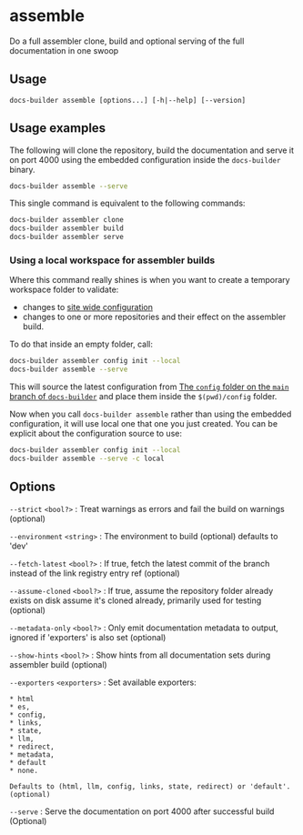 # assemble

Do a full assembler clone, build and optional serving of the full documentation in one swoop

## Usage

```
docs-builder assemble [options...] [-h|--help] [--version]
```



## Usage examples

The following will clone the repository, build the documentation and serve it on port 4000 using the embedded configuration inside the `docs-builder` binary.

```bash
docs-builder assemble --serve
```

This single command is equivalent to the following commands:

```bash
docs-builder assembler clone
docs-builder assembler build
docs-builder assembler serve
```

### Using a local workspace for assembler builds

Where this command really shines is when you want to create a temporary workspace folder to validate:

* changes to [site wide configuration](../../configure/site/index.md)
* changes to one or more repositories and their effect on the assembler build.

To do that inside an empty folder, call:

```bash
docs-builder assembler config init --local
docs-builder assemble --serve
```

This will source the latest configuration from [The `config` folder on the `main` branch of `docs-builder`](https://github.com/elastic/docs-builder/tree/main/config)
and place them inside the `$(pwd)/config` folder.

Now when you call `docs-builder assemble` rather than using the embedded configuration, it will use local one that one you just created.
You can be explicit about the configuration source to use:

```bash
docs-builder assembler config init --local
docs-builder assemble --serve -c local
```

## Options

`--strict` `<bool?>`
:   Treat warnings as errors and fail the build on warnings (optional)

`--environment` `<string>`
:   The environment to build (optional) defaults to 'dev'

`--fetch-latest` `<bool?>`
:   If true, fetch the latest commit of the branch instead of the link registry entry ref (optional)

`--assume-cloned` `<bool?>`
:   If true, assume the repository folder already exists on disk assume it's cloned already, primarily used for testing (optional)

`--metadata-only` `<bool?>`
:   Only emit documentation metadata to output, ignored if 'exporters' is also set (optional)

`--show-hints` `<bool?>`
:   Show hints from all documentation sets during assembler build (optional)

`--exporters` `<exporters>`
:   Set available exporters:   

    * html
    * es, 
    * config, 
    * links, 
    * state, 
    * llm, 
    * redirect, 
    * metadata,
    * default
    * none. 

    Defaults to (html, llm, config, links, state, redirect) or 'default'. (optional)

`--serve`
:   Serve the documentation on port 4000 after successful build (Optional)